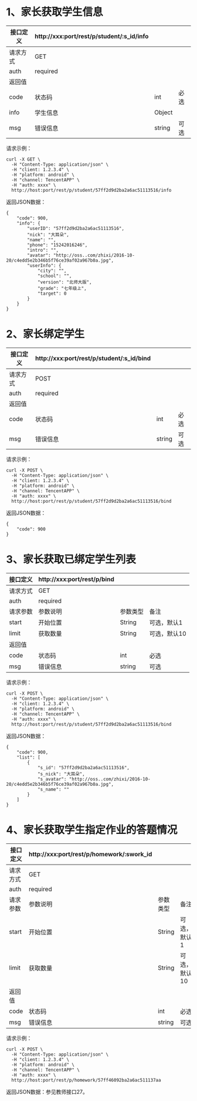 # 1、家长获取学生信息

|接口定义|http://xxx:port/rest/p/student/:s_id/info | | |
| ---- | ---- | ---- | ---- |
|请求方式|GET|
|auth|required|
|返回值  | 
|code|状态码|int|必选|
|info|学生信息|Object||
|msg|错误信息|string|可选|

 请求示例：
```
curl -X GET \
  -H "Content-Type: application/json" \
  -H "client: 1.2.3.4" \
  -H "platform: android" \
  -H "channel: TencentAPP" \
  -H "auth: xxxx" \
  http://host:port/rest/p/student/57ff2d9d2ba2a6ac51113516/info
```

返回JSON数据：
```
{
    "code": 900,
    "info": {
        "userID": "57ff2d9d2ba2a6ac51113516",
        "nick": "大耳朵",
        "name": "",
        "phone": "15242016246",
        "intro": "",
        "avatar": "http://oss..com/zhixi/2016-10-20/c4edd5e2b346b5f76ce39af02a967b0a.jpg",
        "userInfo": {
            "city": "",
            "school": "",
            "version": "北师大版",
            "grade": "七年级上",
            "target": 0
        }
    }
}
```

# 2、家长绑定学生

|接口定义|http://xxx:port/rest/p/student/:s_id/bind | | |
| ---- | ---- | ---- | ---- |
|请求方式|POST|
|auth|required|
|返回值  | 
|code|状态码|int|必选|
|msg|错误信息|string|可选|

 请求示例：
```
curl -X POST \
  -H "Content-Type: application/json" \
  -H "client: 1.2.3.4" \
  -H "platform: android" \
  -H "channel: TencentAPP" \
  -H "auth: xxxx" \
  http://host:port/rest/p/student/57ff2d9d2ba2a6ac51113516/bind
```

返回JSON数据：
```
{
    "code": 900
}
```

# 3、家长获取已绑定学生列表

|接口定义|http://xxx:port/rest/p/bind | | |
| ---- | ---- | ---- | ---- |
|请求方式|GET|
|auth|required|
| 请求参数  | 参数说明 | 参数类型| 备注 |
|start|开始位置|String|可选，默认1|
|limit|获取数量|String|可选，默认10|
|返回值  | 
|code|状态码|int|必选|
|msg|错误信息|string|可选|

 请求示例：
```
curl -X POST \
  -H "Content-Type: application/json" \
  -H "client: 1.2.3.4" \
  -H "platform: android" \
  -H "channel: TencentAPP" \
  -H "auth: xxxx" \
  http://host:port/rest/p/student/57ff2d9d2ba2a6ac51113516/bind
```

返回JSON数据：
```
{
    "code": 900,
    "list": [
        {
            "s_id": "57ff2d9d2ba2a6ac51113516",
            "s_nick": "大耳朵",
            "s_avatar": "http://oss..com/zhixi/2016-10-20/c4edd5e2b346b5f76ce39af02a967b0a.jpg",
            "s_name": ""
        }
    ]
}
```

# 4、家长获取学生指定作业的答题情况

|接口定义|http://xxx:port/rest/p/homework/:swork_id | | |
| ---- | ---- | ---- | ---- |
|请求方式|GET|
|auth|required|
| 请求参数  | 参数说明 | 参数类型| 备注 |
|start|开始位置|String|可选，默认1|
|limit|获取数量|String|可选，默认10|
|返回值  | 
|code|状态码|int|必选|
|msg|错误信息|string|可选|

 请求示例：
```
curl -X POST \
  -H "Content-Type: application/json" \
  -H "client: 1.2.3.4" \
  -H "platform: android" \
  -H "channel: TencentAPP" \
  -H "auth: xxxx" \
  http://host:port/rest/p/homework/57ff46092ba2a6ac511137aa
```

返回JSON数据：参见教师接口27。



